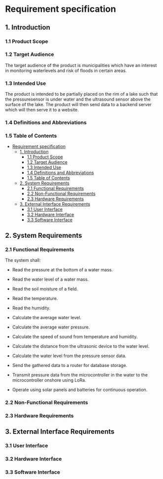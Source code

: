 # Requirement specification

## 1. Introduction

### 1.1 Product Scope

### 1.2 Target Audience

The target audience of the product is municipalities which have an interest in monitoring waterlevels and risk of floods in certain areas.  

### 1.3 Intended Use

The product is intended to be partially placed on the rim of a lake such that the pressuresensor is under water and the ultrasound sensor above the surface of the lake. The product will then send data to a backend server which will then serve it to a website.  

### 1.4 Definitions and Abbreviations

### 1.5 Table of Contents

- [Requirement specification](#requirement-specification)
  - [1. Introduction](#1-introduction)
    - [1.1 Product Scope](#11-product-scope)
    - [1.2 Target Audience](#12-target-audience)
    - [1.3 Intended Use](#13-intended-use)
    - [1.4 Definitions and Abbreviations](#14-definitions-and-abbreviations)
    - [1.5 Table of Contents](#15-table-of-contents)
  - [2. System Requirements](#2-system-requirements)
    - [2.1 Functional Requirements](#21-functional-requirements)
    - [2.2 Non-Functional Requirements](#22-non-functional-requirements)
    - [2.3 Hardware Requirements](#23-hardware-requirements)
  - [3. External Interface Requirements](#3-external-interface-requirements)
    - [3.1 User Interface](#31-user-interface)
    - [3.2 Hardware Interface](#32-hardware-interface)
    - [3.3 Software Interface](#33-software-interface)

## 2. System Requirements

### 2.1 Functional Requirements
The system shall:

- Read the pressure at the bottom of a water mass.

- Read the water level of a water mass.

- Read the soil moisture of a field.

- Read the temperature.

- Read the humidity.

- Calculate the average water level.

- Calculate the average water pressure.

- Calculate the speed of sound from temperature and humidity.

- Calculate the distance from the ultrasonic device to the water level.

- Calculate the water level from the pressure sensor data.

- Send the gathered data to a router for database storage.

- Transmit pressure data from the microcontroller in the water to the microcontroller onshore using LoRa.

- Operate using solar panels and batteries for continuous operation.

### 2.2 Non-Functional Requirements

### 2.3 Hardware Requirements

## 3. External Interface Requirements

### 3.1 User Interface

### 3.2 Hardware Interface

### 3.3 Software Interface
